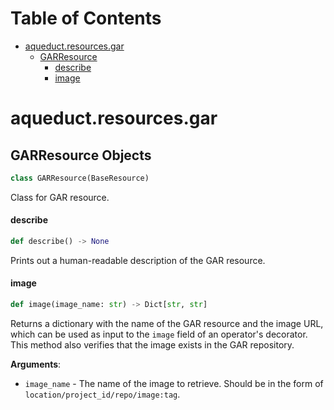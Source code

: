 # Table of Contents

* [aqueduct.resources.gar](#aqueduct.resources.gar)
  * [GARResource](#aqueduct.resources.gar.GARResource)
    * [describe](#aqueduct.resources.gar.GARResource.describe)
    * [image](#aqueduct.resources.gar.GARResource.image)

<a id="aqueduct.resources.gar"></a>

# aqueduct.resources.gar

<a id="aqueduct.resources.gar.GARResource"></a>

## GARResource Objects

```python
class GARResource(BaseResource)
```

Class for GAR resource.

<a id="aqueduct.resources.gar.GARResource.describe"></a>

#### describe

```python
def describe() -> None
```

Prints out a human-readable description of the GAR resource.

<a id="aqueduct.resources.gar.GARResource.image"></a>

#### image

```python
def image(image_name: str) -> Dict[str, str]
```

Returns a dictionary with the name of the GAR resource and the image URL, which can be
used as input to the `image` field of an operator's decorator. This method also verifies
that the image exists in the GAR repository.

**Arguments**:

- `image_name` - The name of the image to retrieve. Should be in the form of `location/project_id/repo/image:tag`.

